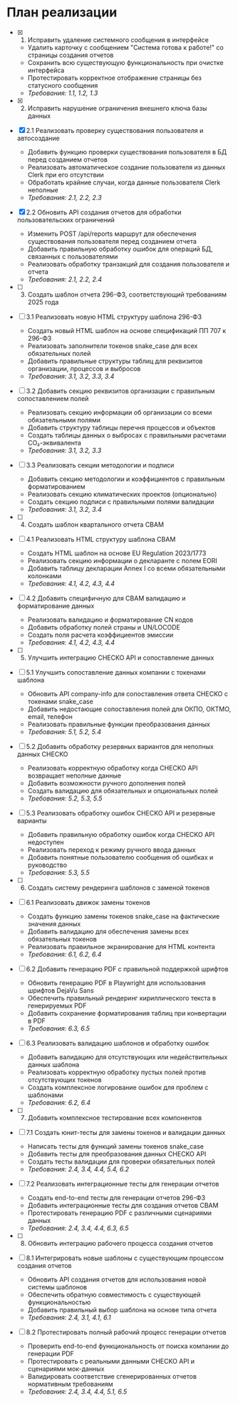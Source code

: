 # План реализации

- [x] 1. Исправить удаление системного сообщения в интерфейсе






  - Удалить карточку с сообщением "Система готова к работе!" со страницы создания отчетов
  - Сохранить всю существующую функциональность при очистке интерфейса
  - Протестировать корректное отображение страницы без статусного сообщения
  - _Требования: 1.1, 1.2, 1.3_

- [x] 2. Исправить нарушение ограничения внешнего ключа базы данных


- [x] 2.1 Реализовать проверку существования пользователя и автосоздание



  - Добавить функцию проверки существования пользователя в БД перед созданием отчетов
  - Реализовать автоматическое создание пользователя из данных Clerk при его отсутствии
  - Обработать крайние случаи, когда данные пользователя Clerk неполные
  - _Требования: 2.1, 2.2, 2.3_

- [x] 2.2 Обновить API создания отчетов для обработки пользовательских ограничений


  - Изменить POST /api/reports маршрут для обеспечения существования пользователя перед созданием отчета
  - Добавить правильную обработку ошибок для операций БД, связанных с пользователями
  - Реализовать обработку транзакций для создания пользователя и отчета
  - _Требования: 2.1, 2.2, 2.4_

- [ ] 3. Создать шаблон отчета 296-ФЗ, соответствующий требованиям 2025 года
- [ ] 3.1 Реализовать новую HTML структуру шаблона 296-ФЗ
  - Создать новый HTML шаблон на основе спецификаций ПП 707 к 296-ФЗ
  - Реализовать заполнители токенов snake_case для всех обязательных полей
  - Добавить правильные структуры таблиц для реквизитов организации, процессов и выбросов
  - _Требования: 3.1, 3.2, 3.3, 3.4_

- [ ] 3.2 Добавить секцию реквизитов организации с правильным сопоставлением полей
  - Реализовать секцию информации об организации со всеми обязательными полями
  - Добавить структуру таблицы перечня процессов и объектов
  - Создать таблицы данных о выбросах с правильными расчетами CO₂-эквивалента
  - _Требования: 3.1, 3.2, 3.3_

- [ ] 3.3 Реализовать секции методологии и подписи
  - Добавить секцию методологии и коэффициентов с правильным форматированием
  - Реализовать секцию климатических проектов (опционально)
  - Создать секцию подписи с правильными полями валидации
  - _Требования: 3.1, 3.2, 3.4_

- [ ] 4. Создать шаблон квартального отчета CBAM
- [ ] 4.1 Реализовать HTML структуру шаблона CBAM
  - Создать HTML шаблон на основе EU Regulation 2023/1773
  - Реализовать секцию информации о декларанте с полем EORI
  - Добавить таблицу декларации Annex I со всеми обязательными колонками
  - _Требования: 4.1, 4.2, 4.3, 4.4_

- [ ] 4.2 Добавить специфичную для CBAM валидацию и форматирование данных
  - Реализовать валидацию и форматирование CN кодов
  - Добавить обработку полей страны и UN/LOCODE
  - Создать поля расчета коэффициентов эмиссии
  - _Требования: 4.1, 4.2, 4.3, 4.4_

- [ ] 5. Улучшить интеграцию CHECKO API и сопоставление данных
- [ ] 5.1 Улучшить сопоставление данных компании с токенами шаблона
  - Обновить API company-info для сопоставления ответа CHECKO с токенами snake_case
  - Добавить недостающие сопоставления полей для ОКПО, ОКТМО, email, телефон
  - Реализовать правильные функции преобразования данных
  - _Требования: 5.1, 5.2, 5.4_

- [ ] 5.2 Добавить обработку резервных вариантов для неполных данных CHECKO
  - Реализовать корректную обработку когда CHECKO API возвращает неполные данные
  - Добавить возможности ручного дополнения полей
  - Создать валидацию для обязательных и опциональных полей
  - _Требования: 5.2, 5.3, 5.5_

- [ ] 5.3 Реализовать обработку ошибок CHECKO API и резервные варианты
  - Добавить правильную обработку ошибок когда CHECKO API недоступен
  - Реализовать переход к режиму ручного ввода данных
  - Добавить понятные пользователю сообщения об ошибках и руководство
  - _Требования: 5.3, 5.5_

- [ ] 6. Создать систему рендеринга шаблонов с заменой токенов
- [ ] 6.1 Реализовать движок замены токенов
  - Создать функцию замены токенов snake_case на фактические значения данных
  - Добавить валидацию для обеспечения замены всех обязательных токенов
  - Реализовать правильное экранирование для HTML контента
  - _Требования: 6.1, 6.2, 6.4_

- [ ] 6.2 Добавить генерацию PDF с правильной поддержкой шрифтов
  - Обновить генерацию PDF в Playwright для использования шрифтов DejaVu Sans
  - Обеспечить правильный рендеринг кириллического текста в генерируемых PDF
  - Добавить сохранение форматирования таблиц при конвертации в PDF
  - _Требования: 6.3, 6.5_

- [ ] 6.3 Реализовать валидацию шаблонов и обработку ошибок
  - Добавить валидацию для отсутствующих или недействительных данных шаблона
  - Реализовать корректную обработку пустых полей против отсутствующих токенов
  - Создать комплексное логирование ошибок для проблем с шаблонами
  - _Требования: 6.2, 6.4_

- [ ] 7. Добавить комплексное тестирование всех компонентов
- [ ] 7.1 Создать юнит-тесты для замены токенов и валидации данных
  - Написать тесты для функций замены токенов snake_case
  - Добавить тесты для преобразования данных CHECKO API
  - Создать тесты валидации для проверки обязательных полей
  - _Требования: 2.4, 3.4, 4.4, 5.4, 6.2_

- [ ] 7.2 Реализовать интеграционные тесты для генерации отчетов
  - Создать end-to-end тесты для генерации отчетов 296-ФЗ
  - Добавить интеграционные тесты для создания отчетов CBAM
  - Протестировать генерацию PDF с различными сценариями данных
  - _Требования: 2.4, 3.4, 4.4, 6.3, 6.5_

- [ ] 8. Обновить интеграцию рабочего процесса создания отчетов
- [ ] 8.1 Интегрировать новые шаблоны с существующим процессом создания отчетов
  - Обновить API создания отчетов для использования новой системы шаблонов
  - Обеспечить обратную совместимость с существующей функциональностью
  - Добавить правильный выбор шаблона на основе типа отчета
  - _Требования: 2.4, 3.1, 4.1, 6.1_

- [ ] 8.2 Протестировать полный рабочий процесс генерации отчетов
  - Проверить end-to-end функциональность от поиска компании до генерации PDF
  - Протестировать с реальными данными CHECKO API и сценариями мок-данных
  - Валидировать соответствие сгенерированных отчетов нормативным требованиям
  - _Требования: 2.4, 3.4, 4.4, 5.1, 6.5_